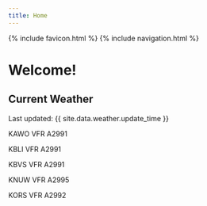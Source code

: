 ```yaml
---
title: Home
---
```

{% include favicon.html %}
{% include navigation.html %}
# Welcome!

## Current Weather

Last updated: {{ site.data.weather.update_time }}

KAWO VFR A2991

KBLI VFR A2991

KBVS VFR A2991

KNUW VFR A2995

KORS VFR A2992


